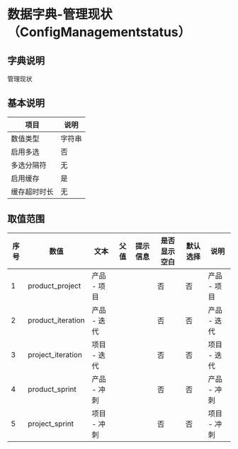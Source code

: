# 数据字典-管理现状（ConfigManagementstatus）
## 字典说明
管理现状

## 基本说明
| 项目 | 说明 |
| ---- | ---- |
| 数值类型 | 字符串 |
| 启用多选 | 否 |
| 多选分隔符 | 无 |
| 启用缓存 | 是 |
| 缓存超时时长 | 无 |

## 取值范围
| 序号 | 数值 | 文本 | 父值 | 提示信息 | 是否显示空白 | 默认选择 | 说明 |
| ---- | ---- | ---- | ---- | ---- | ---- | ---- | ---- |
| 1 | product_project | 产品 - 项目 |  |  | 否 | 否 | 产品 - 项目 |
| 2 | product_iteration | 产品 - 迭代 |  |  | 否 | 否 | 产品 - 迭代 |
| 3 | project_iteration | 项目 - 迭代 |  |  | 否 | 否 | 项目 - 迭代 |
| 4 | product_sprint | 产品 - 冲刺 |  |  | 否 | 否 | 产品 - 冲刺 |
| 5 | project_sprint | 项目 - 冲刺 |  |  | 否 | 否 | 项目 - 冲刺 |


